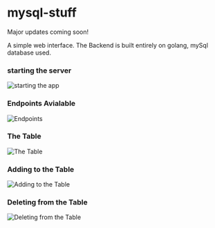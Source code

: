 # mysql-stuff

 Major updates coming soon!

 A simple web interface. The Backend is built entirely on golang, mySql database used.

### starting the server
![starting the app](https://github.com/IamNator/mysql-stuff/blob/main/media/RunningTheWebApp.PNG)

### Endpoints Avialable
![Endpoints](https://github.com/IamNator/mysql-stuff/blob/main/media/endpoints.PNG)

### The Table
![The Table](https://github.com/IamNator/mysql-stuff/blob/main/media/Thetable.PNG)


### Adding to the Table
![Adding to the Table](https://github.com/IamNator/mysql-stuff/blob/main/media/Add%20to%20database.PNG)

### Deleting from the Table
![Deleting from the Table](https://github.com/IamNator/mysql-stuff/blob/main/media/Deleted%20an%20entry.PNG)


